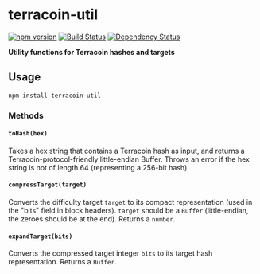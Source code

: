 # terracoin-util

[![npm version](https://img.shields.io/npm/v/terracoin-util.svg)](https://www.npmjs.com/package/terracoin-util)
[![Build Status](https://travis-ci.org/terracoin/terracoin-util.svg?branch=master)](https://travis-ci.org/terracoin/terracoin-util)
[![Dependency Status](https://david-dm.org/terracoin/terracoin-util.svg)](https://david-dm.org/terracoin/terracoin-util)

**Utility functions for Terracoin hashes and targets**

## Usage

`npm install terracoin-util`

### Methods

#### `toHash(hex)`

Takes a hex string that contains a Terracoin hash as input, and returns a Terracoin-protocol-friendly little-endian Buffer. Throws an error if the hex string is not of length 64 (representing a 256-bit hash).

#### `compressTarget(target)`

Converts the difficulty target `target` to its compact representation (used in the "bits" field in block headers). `target` should be a `Buffer` (little-endian, the zeroes should be at the end). Returns a `number`.

#### `expandTarget(bits)`

Converts the compressed target integer `bits` to its target hash representation. Returns a `Buffer`.
